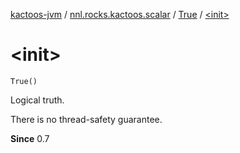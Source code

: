 [kactoos-jvm](../../index.md) / [nnl.rocks.kactoos.scalar](../index.md) / [True](index.md) / [&lt;init&gt;](.)

# &lt;init&gt;

`True()`

Logical truth.

There is no thread-safety guarantee.

**Since**
0.7

